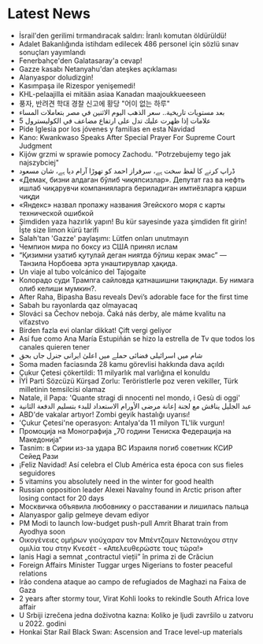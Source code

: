 # Latest News
-  İsrail'den gerilimi tırmandıracak saldırı: İranlı komutan öldürüldü!
-  Adalet Bakanlığında istihdam edilecek 486 personel için sözlü sınav sonuçları yayımlandı
-  Fenerbahçe'den Galatasaray'a cevap!
-  Gazze kasabı Netanyahu'dan ateşkes açıklaması
-  Alanyaspor doludizgin!
-  Kasımpaşa ile Rizespor yenişemedi!
-  KHL-pelaajilla ei mitään asiaa Kanadan maajoukkueeseen
-  풍자, 반려견 학대 경찰 신고에 황당 "어이 없는 하루"
-  بعد مستويات تاريخية.. سعر الذهب اليوم الاثنين في مصر بتعاملات المساء
-  5 علامات إذا ظهرت عليك تدل على ارتفاع مضاعف في الكوليسترول
-  Pide Iglesia por los jóvenes y familias en esta Navidad
-  Kano: Kwankwaso Speaks After Special Prayer For Supreme Court Judgment
-  Kijów grzmi w sprawie pomocy Zachodu. "Potrzebujemy tego jak najszybciej"
-  ڈراپ کرنے کا لفظ سخت ہے، سرفراز احمد کو تھوڑا آرام دیا ہے، شان مسعود
-  «Демак, бизни алдаган бўлиб чиқяпсизлар». Депутат газ ва нефть ишлаб чиқарувчи компанияларга бериладиган имтиёзларга қарши чиқди
-  «Яндекс» назвал пропажу названия Эгейского моря с карты технической ошибкой
-  Şimdiden yaza hazırlık yapın! Bu kür sayesinde yaza şimdiden fit girin! İşte size limon kürü tarifi
-  Salah'tan 'Gazze' paylaşımı: Lütfen onları unutmayın
-  Чемпион мира по боксу из США принял ислам
-  “Қизимни узатиб қутулай деган ниятда бўлиш керак эмас” — Танзила Норбоева эрта унаштирувлар ҳақида.
-  Un viaje al tubo volcánico del Tajogaite
-  Колорадо суди Трампга сайловда қатнашишни тақиқлади. Бу нимага олиб келиши мумкин?.
-  After Raha, Bipasha Basu reveals Devi’s adorable face for the first time
-  Sabah bu rayonlarda qaz olmayacaq
-  Slováci sa Čechov neboja. Čaká nás derby, ale máme kvalitu na víťazstvo
-  Birden fazla evi olanlar dikkat! Çift vergi geliyor
-  Así fue como Ana María Estupiñán se hizo la estrella de Tv que todos los canales quieren tener
-  شام میں اسرائیلی فضائی حملے میں اعلیٰ ایرانی جنرل جاں بحق
-  Soma maden faciasında 28 kamu görevlisi hakkında dava açıldı
-  Çukur Çetesi çökertildi: 11 milyarlık mal varlığına el konuldu
-  İYİ Parti Sözcüzü Kürşad Zorlu: Teröristlerle poz veren vekiller, Türk milletinin temsilcisi olamaz
-  Natale, il Papa: 'Quante stragi di nnocenti nel mondo, i Gesù di oggi'
-  عبد الجليل يناقش مع لجنة إعانة مرضى الأورام الاستعداد للبدء بتسليم الدفعة الثانية
-  ABD'de vakalar artıyor! Zombi geyik hastalığı uyarısı!
-  'Çukur Çetesi'ne operasyon: Antalya'da 11 milyon TL'lik vurgun!
-  Промоција на Монографија „70 години Тениска Федерација на Македонија“
-  Tasnim: в Сирии из-за удара ВС Израиля погиб советник КСИР Сейед Рази
-  ¡Feliz Navidad! Así celebra el Club América esta época con sus fieles seguidores
-  5 vitamins you absolutely need in the winter for good health
-  Russian opposition leader Alexei Navalny found in Arctic prison after losing contact for 20 days
-  Москвичка объявила любовнику о расставании и лишилась пальца
-  Alanyaspor galip gelmeye devam ediyor
-  PM Modi to launch low-budget push-pull Amrit Bharat train from Ayodhya soon
-  Οικογένειες ομήρων γιούχαραν τον Μπέντζαμιν Νετανιάχου στην ομιλία του στην Κνεσέτ - «Απελευθερώστε τους τώρα!»
-  Ianis Hagi a semnat „contractul vieții” în prima zi de Crăciun
-  Foreign Affairs Minister Tuggar urges Nigerians to foster peaceful relations
-  Irão condena ataque ao campo de refugiados de Maghazi na Faixa de Gaza
-  2 years after stormy tour, Virat Kohli looks to rekindle South Africa love affair
-  U Srbiji izrečena jedna doživotna kazna: Koliko je ljudi završilo u zatvoru u 2022. godini
-  Honkai Star Rail Black Swan: Ascension and Trace level-up materials
